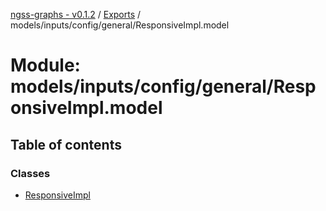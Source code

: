 [ngss-graphs - v0.1.2](../README.md) / [Exports](../modules.md) / models/inputs/config/general/ResponsiveImpl.model

# Module: models/inputs/config/general/ResponsiveImpl.model

## Table of contents

### Classes

- [ResponsiveImpl](../classes/models_inputs_config_general_responsiveimpl_model.responsiveimpl.md)
